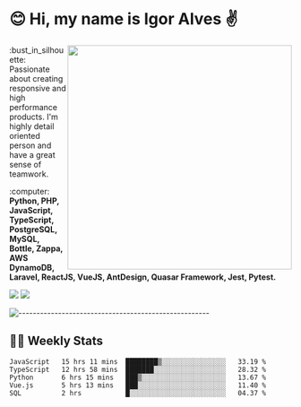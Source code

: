 # :blush: Hi, my name is Igor Alves :v:

<img src="https://github-readme-stats.vercel.app/api?username=iguit0&show_icons=true&count_private=true&theme=onedark" min-width="400px" max-width="400px" width="400px" align="right" />

<p align="left"> 
  :bust_in_silhouette: Passionate about creating responsive and high performance products.
  I'm highly detail oriented person and have a great sense of teamwork.
</p>

<p align="left">
  :computer: <strong>Python, PHP, JavaScript, TypeScript, PostgreSQL, MySQL, Bottle, Zappa, AWS DynamoDB, Laravel, ReactJS, VueJS, AntDesign, Quasar Framework, Jest, Pytest.</strong>
</p>

<p align="left">
  <a href="https://www.linkedin.com/in/igor-lucio-alves" target="_blank" rel="noopener noreferrer" alt="LinkedIn">
  <img src="https://img.shields.io/badge/LinkedIn-0077B5?style=for-the-badge&logo=linkedin&logoColor=white" /></a>

  <a href="https://t.me/iguit0" target="_blank" rel="noopener noreferrer" alt="Telegram">
  <img src="https://img.shields.io/badge/Telegram-2CA5E0?style=for-the-badge&logo=telegram&logoColor=white" /></a>
</p>

![-----------------------------------------------------](https://raw.githubusercontent.com/andreasbm/readme/master/assets/lines/aqua.png)

## :man_technologist: Weekly Stats
<!--START_SECTION:waka-->
```text
JavaScript   15 hrs 11 mins  ████████▒░░░░░░░░░░░░░░░░   33.19 % 
TypeScript   12 hrs 58 mins  ███████░░░░░░░░░░░░░░░░░░   28.32 % 
Python       6 hrs 15 mins   ███▒░░░░░░░░░░░░░░░░░░░░░   13.67 % 
Vue.js       5 hrs 13 mins   ███░░░░░░░░░░░░░░░░░░░░░░   11.40 % 
SQL          2 hrs           █░░░░░░░░░░░░░░░░░░░░░░░░   04.37 % 
```
<!--END_SECTION:waka-->
